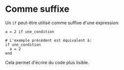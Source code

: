 # Comme suffixe

Un `if` peut-être utilisé comme suffixe d'une expression:

```crystal
a = 2 if une_condition

# L'exemple précédent est équivalent à:
if une_condition
  a = 2
end
```

Cela permet d'écrire du code plus lisible.
